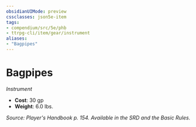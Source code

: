 ```yaml
---
obsidianUIMode: preview
cssclasses: json5e-item
tags:
- compendium/src/5e/phb
- ttrpg-cli/item/gear/instrument
aliases: 
- "Bagpipes"
---
```

# Bagpipes
*Instrument*  

- **Cost**: 30 gp
- **Weight**: 6.0 lbs.

*Source: Player's Handbook p. 154. Available in the SRD and the Basic Rules.*